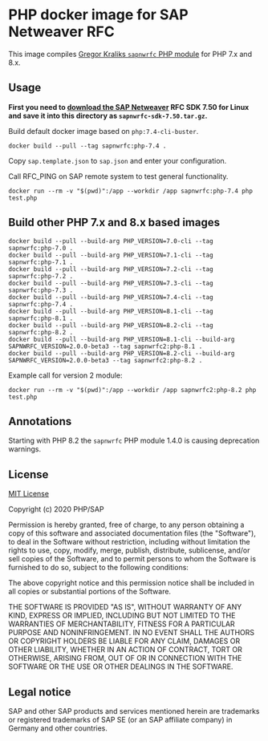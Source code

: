 # PHP docker image for SAP Netweaver RFC

This image compiles [Gregor Kraliks `sapnwrfc` PHP module][kralik] for PHP 7.x and 8.x.

## Usage

**First you need to [download the SAP Netweaver][sapnwrfcsdk] RFC SDK 7.50 for
Linux and save it into this directory as `sapnwrfc-sdk-7.50.tar.gz`.**

Build default docker image based on `php:7.4-cli-buster`.

```shell script
docker build --pull --tag sapnwrfc:php-7.4 .
```

Copy `sap.template.json` to `sap.json` and enter your configuration.

Call RFC_PING on SAP remote system to test general functionality.

```shell script
docker run --rm -v "$(pwd)":/app --workdir /app sapnwrfc:php-7.4 php test.php
```

## Build other PHP 7.x and 8.x based images

```shell script
docker build --pull --build-arg PHP_VERSION=7.0-cli --tag sapnwrfc:php-7.0 .
docker build --pull --build-arg PHP_VERSION=7.1-cli --tag sapnwrfc:php-7.1 .
docker build --pull --build-arg PHP_VERSION=7.2-cli --tag sapnwrfc:php-7.2 .
docker build --pull --build-arg PHP_VERSION=7.3-cli --tag sapnwrfc:php-7.3 .
docker build --pull --build-arg PHP_VERSION=7.4-cli --tag sapnwrfc:php-7.4 .
docker build --pull --build-arg PHP_VERSION=8.1-cli --tag sapnwrfc:php-8.1 .
docker build --pull --build-arg PHP_VERSION=8.2-cli --tag sapnwrfc:php-8.2 .
docker build --pull --build-arg PHP_VERSION=8.1-cli --build-arg SAPNWRFC_VERSION=2.0.0-beta3 --tag sapnwrfc2:php-8.1 .
docker build --pull --build-arg PHP_VERSION=8.2-cli --build-arg SAPNWRFC_VERSION=2.0.0-beta3 --tag sapnwrfc2:php-8.2 .
```

Example call for version 2 module:

```shell
docker run --rm -v "$(pwd)":/app --workdir /app sapnwrfc2:php-8.2 php test.php
```

## Annotations

Starting with PHP 8.2 the `sapnwrfc` PHP module 1.4.0 is causing deprecation warnings.

## License

[MIT License](LICENSE)

Copyright (c) 2020 PHP/SAP

Permission is hereby granted, free of charge, to any person obtaining a copy
of this software and associated documentation files (the "Software"), to deal
in the Software without restriction, including without limitation the rights
to use, copy, modify, merge, publish, distribute, sublicense, and/or sell
copies of the Software, and to permit persons to whom the Software is
furnished to do so, subject to the following conditions:

The above copyright notice and this permission notice shall be included in all
copies or substantial portions of the Software.

THE SOFTWARE IS PROVIDED "AS IS", WITHOUT WARRANTY OF ANY KIND, EXPRESS OR
IMPLIED, INCLUDING BUT NOT LIMITED TO THE WARRANTIES OF MERCHANTABILITY,
FITNESS FOR A PARTICULAR PURPOSE AND NONINFRINGEMENT. IN NO EVENT SHALL THE
AUTHORS OR COPYRIGHT HOLDERS BE LIABLE FOR ANY CLAIM, DAMAGES OR OTHER
LIABILITY, WHETHER IN AN ACTION OF CONTRACT, TORT OR OTHERWISE, ARISING FROM,
OUT OF OR IN CONNECTION WITH THE SOFTWARE OR THE USE OR OTHER DEALINGS IN THE
SOFTWARE.


## Legal notice

SAP and other SAP products and services mentioned herein are trademarks or
registered trademarks of SAP SE (or an SAP affiliate company) in Germany and
other countries.

[kralik]: https://github.com/gkralik/php7-sapnwrfc "SAP NW RFC SDK extension for PHP7"
[sapnwrfcsdk]: https://gkralik.github.io/php7-sapnwrfc/installation.html#download-the-sap-nw-rfc-library "Download SAP Netweaver RFC SDK 7.50"
